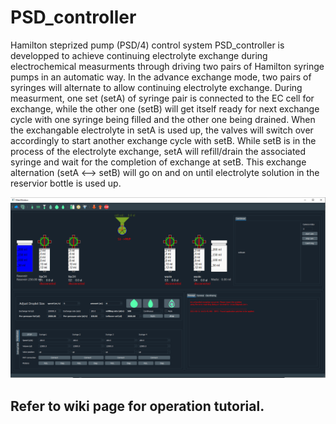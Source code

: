 # PSD_controller
Hamilton steprized pump (PSD/4) control system
PSD_controller is developped to achieve continuing electrolyte exchange during electrochemical measurments through driving two pairs of Hamilton syringe pumps in an automatic way. In the advance exchange mode, two pairs of syringes will alternate to allow continuing electrolyte exchange. During measurment, one set (setA) of syringe pair is connected to the EC cell for exchange, while the other one (setB) will get itself ready for next exchange cycle with one syringe being filled and the other one being drained. When the exchangable electrolyte in setA is used up, the valves will switch over accordingly to start another exchange cycle with setB. While setB is in the process of the electrolyte exchange, setA will refill/drain the associated syringe and wait for the completion of exchange at setB. This exchange alternation (setA <--> setB) will go on and on until electrolyte solution in the reservior bottle is used up.

![main_gui](https://github.com/jackey-qiu/PSD_controller/blob/master/doc/imgs/main_gui_at_starting.PNG)

## Refer to wiki page for operation tutorial.
